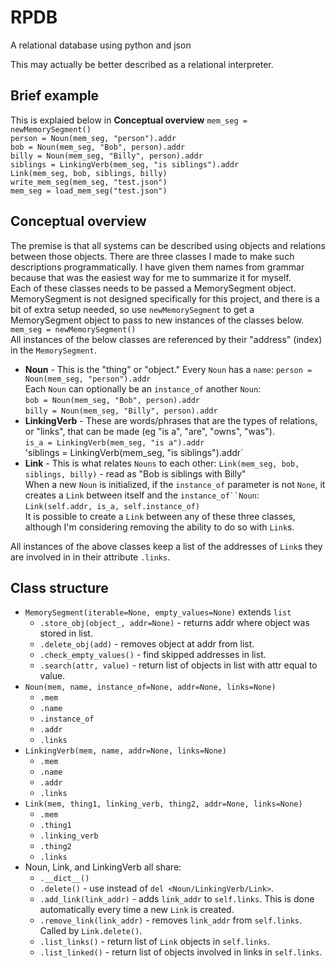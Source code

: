 # RPDB
A relational database using python and json

This may actually be better described as a relational interpreter.

## Brief example
This is explaied below in **Conceptual overview**
`mem_seg = newMemorySegment()`
<br>`person = Noun(mem_seg, "person").addr`
<br>`bob = Noun(mem_seg, "Bob", person).addr`
<br>`billy = Noun(mem_seg, "Billy", person).addr`
<br>`siblings = LinkingVerb(mem_seg, "is siblings").addr`
<br>`Link(mem_seg, bob, siblings, billy)`
<br>`write_mem_seg(mem_seg, "test.json")`
<br>`mem_seg = load_mem_seg("test.json")`

## Conceptual overview
The premise is that all systems can be described using objects and relations between those objects.
There are three classes I made to make such descriptions programmatically.
I have given them names from grammar because that was the easiest way for me to summarize it for myself.
<br>Each of these classes needs to be passed a MemorySegment object. 
MemorySegment is not designed specifically for this project, and there is a bit of extra setup needed, so use `newMemorySegment` to get a MemorySegment object to pass to new instances of the classes below.
<br>`mem_seg = newMemorySegment()`
<br> All instances of the below classes are referenced by their "address" (index) in the `MemorySegment`.
- **Noun** - This is the "thing" or "object." Every `Noun` has a `name`: `person = Noun(mem_seg, "person").addr`
<br>Each `Noun` can optionally be an `instance_of` another `Noun`: 
<br>`bob = Noun(mem_seg, "Bob", person).addr`
<br>`billy = Noun(mem_seg, "Billy", person).addr`
- **LinkingVerb** - These are words/phrases that are the types of relations, or "links", that can be made (eg "is a", "are", "owns", "was"). 
<br>`is_a = LinkingVerb(mem_seg, "is a").addr`
<br>'siblings = LinkingVerb(mem_seg, "is siblings").addr`
- **Link** - This is what relates `Nouns` to each other: `Link(mem_seg, bob, siblings, billy)` - read as "Bob is siblings with Billy"
<br>When a new `Noun` is initialized, if the `instance_of` parameter is not `None`, it creates a `Link` between itself and the `instance_of``Noun`: `Link(self.addr, is_a, self.instance_of)`
<br>It is possible to create a `Link` between any of these three classes, although I'm considering removing the ability to do so with `Link`s.

All instances of the above classes keep a list of the addresses of `Link`s they are involved in in their attribute `.links`.

## Class structure
- `MemorySegment(iterable=None, empty_values=None)` extends `list`
  - `.store_obj(object_, addr=None)` - returns addr where object was stored in list.
  - `.delete_obj(add)` - removes object at addr from list.
  - `.check_empty_values()` - find skipped addresses in list.
  - `.search(attr, value)` - return list of objects in list with attr equal to value.
- `Noun(mem, name, instance_of=None, addr=None, links=None)`
  - `.mem`
  - `.name`
  - `.instance_of`
  - `.addr`
  - `.links`
- `LinkingVerb(mem, name, addr=None, links=None)`
  - `.mem`
  - `.name`
  - `.addr`
  - `.links`
- `Link(mem, thing1, linking_verb, thing2, addr=None, links=None)`
  - `.mem`
  - `.thing1`
  - `.linking_verb`
  - `.thing2`
  - `.links`
- Noun, Link, and LinkingVerb all share:
  - `.__dict__()`
  - `.delete()` - use instead of `del <Noun/LinkingVerb/Link>`.
  - `.add_link(link_addr)` - adds `link_addr` to `self.links`. This is done automatically every time a new `Link` is created.
  - `.remove_link(link_addr)` - removes `link_addr` from `self.links`. Called by `Link.delete()`.
  - `.list_links()` - return list of `Link` objects in `self.links`.
  - `.list_linked()` - return list of objects involved in links in `self.links`.
